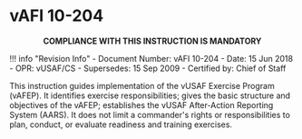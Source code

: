 # vAFI 10-204

<p style="text-align: center; font-weight:bold">COMPLIANCE WITH THIS INSTRUCTION IS MANDATORY</p>

!!! info "Revision Info"
	- Document Number: vAFI 10-204
	- Date: 15 Jun 2018
	- OPR: vUSAF/CS
	- Supersedes: 15 Sep 2009
	- Certified by: Chief of Staff

This instruction guides implementation of the vUSAF Exercise Program (vAFEP). It identifies exercise responsibilities; gives the basic structure and objectives of the vAFEP; establishes the vUSAF After-Action Reporting System (AARS). It does not limit a commander's rights or responsibilities to plan, conduct, or evaluate readiness and training exercises.
